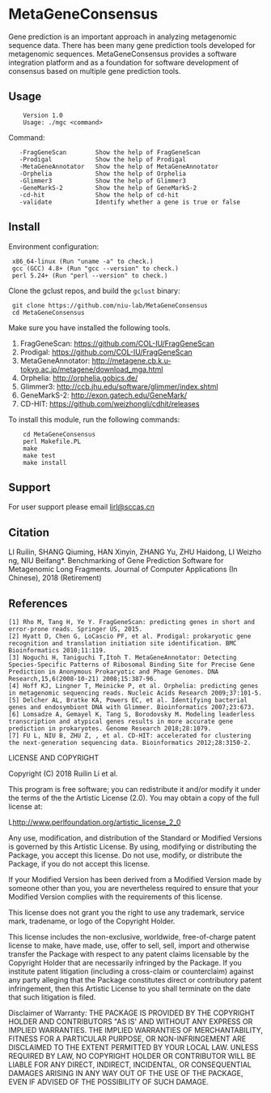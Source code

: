 MetaGeneConsensus
===========
Gene prediction is an important approach in analyzing metagenomic sequence data. There has been many gene prediction tools developed for metagenomic sequences. MetaGeneConsensus provides a software integration platform and as a foundation for software development of consensus based on multiple gene prediction tools.

Usage
-----

        Version 1.0
        Usage: ./mgc <command>

Command:

       -FragGeneScan        Show the help of FragGeneScan
       -Prodigal            Show the help of Prodigal
       -MetaGeneAnnotator   Show the help of MetaGeneAnnotator
       -Orphelia            Show the help of Orphelia
       -Glimmer3            Show the help of Glimmer3
       -GeneMarkS-2         Show the help of GeneMarkS-2
       -cd-hit              Show the help of cd-hit
       -validate            Identify whether a gene is true or false 

Install
-------

Environment configuration:

     x86_64-linux (Run "uname -a" to check.)
     gcc (GCC) 4.8+ (Run "gcc --version" to check.)
     perl 5.24+ (Run "perl --version" to check.)

Clone the gclust repos, and build the `gclust` binary:

     git clone https://github.com/niu-lab/MetaGeneConsensus
     cd MetaGeneConsensus

Make sure you have installed the following tools.

  1. FragGeneScan: <https://github.com/COL-IU/FragGeneScan>
  2. Prodigal: <https://github.com/COL-IU/FragGeneScan>
  3. MetaGeneAnnotator: <http://metagene.cb.k.u-tokyo.ac.jp/metagene/download_mga.html>
  4. Orphelia: <http://orphelia.gobics.de/>
  5. Glimmer3: <http://ccb.jhu.edu/software/glimmer/index.shtml>
  6. GeneMarkS-2: <http://exon.gatech.edu/GeneMark/>
  7. CD-HIT: <https://github.com/weizhongli/cdhit/releases>

To install this module, run the following commands:

        cd MetaGeneConsensus
        perl Makefile.PL
        make
        make test
        make install 

Support
--------
For user support please email lirl@sccas.cn

Citation
--------
LI Ruilin, SHANG Qiuming, HAN Xinyin, ZHANG Yu, ZHU Haidong, LI Weizhong, NIU Beifang*. Benchmarking of Gene Prediction Software for Metagenomic Long Fragments. Journal of Computer Applications (In Chinese), 2018 (Retirement)

References
--------
    [1] Rho M, Tang H, Ye Y. FragGeneScan: predicting genes in short and error-prone reads. Springer US, 2015.
    [2] Hyatt D, Chen G, LoCascio PF, et al. Prodigal: prokaryotic gene recognition and translation initiation site identification. BMC Bioinformatics 2010;11:119.
    [3] Noguchi H, Taniguchi T,Itoh T. MetaGeneAnnotator: Detecting Species-Specific Patterns of Ribosomal Binding Site for Precise Gene Prediction in Anonymous Prokaryotic and Phage Genomes. DNA Research,15,6(2008-10-21) 2008;15:387-96.
    [4] Hoff KJ, Lingner T, Meinicke P, et al. Orphelia: predicting genes in metagenomic sequencing reads. Nucleic Acids Research 2009;37:101-5.
    [5] Delcher AL, Bratke KA, Powers EC, et al. Identifying bacterial genes and endosymbiont DNA with Glimmer. Bioinformatics 2007;23:673.
    [6] Lomsadze A, Gemayel K, Tang S, Borodovsky M. Modeling leaderless transcription and atypical genes results in more accurate gene prediction in prokaryotes. Genome Research 2018;28:1079.
    [7] FU L, NIU B, ZHU Z, , et al. CD-HIT: accelerated for clustering the next-generation sequencing data. Bioinformatics 2012;28:3150-2.
LICENSE AND COPYRIGHT

Copyright (C) 2018 Ruilin Li et al.

This program is free software; you can redistribute it and/or modify it
under the terms of the the Artistic License (2.0). You may obtain a
copy of the full license at:

L<http://www.perlfoundation.org/artistic_license_2_0>

Any use, modification, and distribution of the Standard or Modified
Versions is governed by this Artistic License. By using, modifying or
distributing the Package, you accept this license. Do not use, modify,
or distribute the Package, if you do not accept this license.

If your Modified Version has been derived from a Modified Version made
by someone other than you, you are nevertheless required to ensure that
your Modified Version complies with the requirements of this license.

This license does not grant you the right to use any trademark, service
mark, tradename, or logo of the Copyright Holder.

This license includes the non-exclusive, worldwide, free-of-charge
patent license to make, have made, use, offer to sell, sell, import and
otherwise transfer the Package with respect to any patent claims
licensable by the Copyright Holder that are necessarily infringed by the
Package. If you institute patent litigation (including a cross-claim or
counterclaim) against any party alleging that the Package constitutes
direct or contributory patent infringement, then this Artistic License
to you shall terminate on the date that such litigation is filed.

Disclaimer of Warranty: THE PACKAGE IS PROVIDED BY THE COPYRIGHT HOLDER
AND CONTRIBUTORS "AS IS' AND WITHOUT ANY EXPRESS OR IMPLIED WARRANTIES.
THE IMPLIED WARRANTIES OF MERCHANTABILITY, FITNESS FOR A PARTICULAR
PURPOSE, OR NON-INFRINGEMENT ARE DISCLAIMED TO THE EXTENT PERMITTED BY
YOUR LOCAL LAW. UNLESS REQUIRED BY LAW, NO COPYRIGHT HOLDER OR
CONTRIBUTOR WILL BE LIABLE FOR ANY DIRECT, INDIRECT, INCIDENTAL, OR
CONSEQUENTIAL DAMAGES ARISING IN ANY WAY OUT OF THE USE OF THE PACKAGE,
EVEN IF ADVISED OF THE POSSIBILITY OF SUCH DAMAGE.

